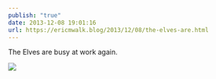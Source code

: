 ```yaml
---
publish: "true"
date: 2013-12-08 19:01:16
url: https://ericmwalk.blog/2013/12/08/the-elves-are.html
---
```


The Elves are busy at work again.

![](https://ericmwalk.blog/uploads/2022/d48a86b5ae.jpg)